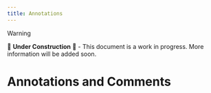 ```yaml
---
title: Annotations
---
```


> [!WARNING]
>
> 🚧 **Under Construction** 🚧 - This document is a work in progress. More information will be added soon.

# Annotations and Comments
